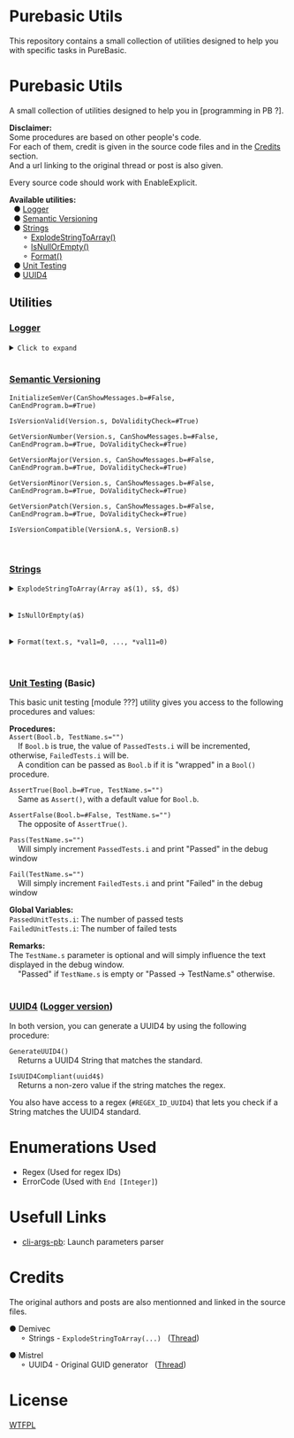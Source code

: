# Purebasic Utils
This repository contains a small collection of utilities designed to help you with specific tasks in PureBasic.

# Purebasic Utils
A small collection of utilities designed to help you in [programming in PB ?].<br>

**Disclaimer:**<br>
Some procedures are based on other people's code.<br>
For each of them, credit is given in the source code files and in the [Credits](#credits) section.<br>
And a url linking to the original thread or post is also given.


Every source code should work with EnableExplicit.

**Available utilities:**<br>
&nbsp;&nbsp;● [Logger](#logger)<br>
&nbsp;&nbsp;● [Semantic Versioning](#semantic-versioning)<br>
&nbsp;&nbsp;● [Strings](#strings)<br>
&nbsp;&nbsp;&nbsp;&nbsp;&nbsp;&nbsp;⚬ [ExplodeStringToArray()](#user-content-strings.explodestringtoarray)<br>
&nbsp;&nbsp;&nbsp;&nbsp;&nbsp;&nbsp;⚬ [IsNullOrEmpty()](#user-content-strings.isnullorempty)<br>
&nbsp;&nbsp;&nbsp;&nbsp;&nbsp;&nbsp;⚬ [Format()](#user-content-strings.format)<br>
&nbsp;&nbsp;● [Unit Testing](#unit-testing-basic)<br>
&nbsp;&nbsp;● [UUID4](#uuid4-logger-version--lite-version)

## Utilities
### [Logger](Logger.pb)

<a name="logger.tmp"></a>
<details>
<summary><code>Click to expand</code></summary>
<b>!!! A large portion of the formatter will be reworked when the Strings.Format() procedure is finished. !!!</b>

This utility lets you easily log things to the console, debug window, or to a log file.

#### ◆ **Log file configuration**
`ConfigureLoggerOutputPath(LogFilePath.s="", KeepPreviousIfError.b=#True)`<br>
[*]An empty string will disable the log file and ...

#### ◆ **Logging levels configuration**
`ConfigureLogLevels(LogFileLoggingLevel.b=..., DebugWindowLoggingLevel.b=..., ConsoleLoggingLevel.b=...)`<br>

These 3 procedures allow you to configure each level independently:<br>
&nbsp;&nbsp;&nbsp;&nbsp;`ConfigureFileLogLevel(LogFileLoggingLevel.b)`<br>
&nbsp;&nbsp;&nbsp;&nbsp;`ConfigureDebugWindowLogLevel(DebugWindowLoggingLevel.b)`<br>
&nbsp;&nbsp;&nbsp;&nbsp;`ConfigureConsoleLogLevel(ConsoleLoggingLevel.b)`<br>

Available logging levels:<br>
&nbsp;&nbsp;&nbsp;&nbsp;`#LoggingLevel_Trace` - "Super-debug" level<br>
&nbsp;&nbsp;&nbsp;&nbsp;`#LoggingLevel_Debug` - <br>
&nbsp;&nbsp;&nbsp;&nbsp;`#LoggingLevel_Fatal` - <br>
&nbsp;&nbsp;&nbsp;&nbsp;`#LoggingLevel_Error` - <br>
&nbsp;&nbsp;&nbsp;&nbsp;`#LoggingLevel_Warn` - <br>
&nbsp;&nbsp;&nbsp;&nbsp;`#LoggingLevel_Info` - <br>
&nbsp;&nbsp;&nbsp;&nbsp;`#LoggingLevel_Off` - <br>
&nbsp;&nbsp;&nbsp;&nbsp;`#LoggingLevel_Any` - Everything except the Trave level.<br>
&nbsp;&nbsp;&nbsp;&nbsp;`#LoggingLevel_Keep` - Only used internally or with `ConfigureLogFormats(...)`.

#### ◆ **Logging formats configuration**

`ConfigureLogFormats(TimeFormat.s="", DebugWindowLoggingFormat.s="", LogFileLoggingFormat.s="", ConsoleLoggingFormat.s="")`<br>
This procedure will 

These 4 procedure allow you to configure each format independently:<br>
&nbsp;&nbsp;&nbsp;&nbsp;`ConfigureTimeLogFormat(TimeFormat.s)`<br>
&nbsp;&nbsp;&nbsp;&nbsp;`ConfigureDebugWindowLogFormat(DebugWindowLoggingFormat.s)`<br>
&nbsp;&nbsp;&nbsp;&nbsp;`ConfigureFileLogFormat(LogFileLoggingFormat.s)`<br>
&nbsp;&nbsp;&nbsp;&nbsp;`ConfigureConsoleLogFormat(ConsoleLoggingFormat.s)`

The following [?] can be used in the format String:<br>
&nbsp;&nbsp;&nbsp;&nbsp;● `%time%` will be replaced by the formatted time (`TimeFormat.s`).<br>
&nbsp;&nbsp;&nbsp;&nbsp;● `%msg%` will be replaced by the message (`Message.s`).<br>
&nbsp;&nbsp;&nbsp;&nbsp;● `%mbtitle%` will be replaced by the MessageBox title (`MBTitle.s`).<br>
&nbsp;&nbsp;&nbsp;&nbsp;● `%mbmsg%` will be replaced by the MessageBox message (`MBMessage.s`).<br>

Default formats:<br>
&nbsp;&nbsp;&nbsp;&nbsp;● File: `"%time% - %msg%"`<br>
&nbsp;&nbsp;&nbsp;&nbsp;● Time: `"%yy-%mm-%dd %hh:%ii:%ss"`<br>
&nbsp;&nbsp;&nbsp;&nbsp;● Debug: `"%msg%"`<br>
&nbsp;&nbsp;&nbsp;&nbsp;● Console: `"%msg%"`

#### ◆ **Usage**
<br>
</details><br>


### [Semantic Versioning](SemanticVersioning.pb)

<code>InitializeSemVer(CanShowMessages.b=#False, CanEndProgram.b=#True)</code><br>

<code>IsVersionValid(Version.s, DoValidityCheck=#True)</code><br>

<code>GetVersionNumber(Version.s, CanShowMessages.b=#False, CanEndProgram.b=#True, DoValidityCheck=#True)</code><br>

<code>GetVersionMajor(Version.s, CanShowMessages.b=#False, CanEndProgram.b=#True, DoValidityCheck=#True)</code><br>

<code>GetVersionMinor(Version.s, CanShowMessages.b=#False, CanEndProgram.b=#True, DoValidityCheck=#True)</code><br>

<code>GetVersionPatch(Version.s, CanShowMessages.b=#False, CanEndProgram.b=#True, DoValidityCheck=#True)</code><br>

<code>IsVersionCompatible(VersionA.s, VersionB.s)</code>

<br>


### [Strings](Strings.pb)

<a name="strings.explodestringtoarray"></a>
<details>
<summary><code>ExplodeStringToArray(Array a$(1), s$, d$)</code></summary>
<p>&nbsp;&nbsp;<b>How it works:</b><br>
&nbsp;&nbsp;&nbsp;&nbsp;Explodes a given String(s$) at every given delimiter(d$) and stores the String parts in a given pre-initialized Array(a$).</p>

<p>&nbsp;&nbsp;<b>Returns :</b><br>
&nbsp;&nbsp;&nbsp;&nbsp;The number of occurences/sections in the given String.</p>
&nbsp;&nbsp;&nbsp;&nbsp;Or the amount of entries in the array.</p>
</details><br>

<a name="strings.isnullorempty"></a>
<details>
	<summary><code>IsNullOrEmpty(a$)</code></summary>
<p>&nbsp;&nbsp;<b>Parameters:</b><br>
&nbsp;&nbsp;&nbsp;&nbsp;a$ - A String that will be analysed.</p>

<p>&nbsp;&nbsp;<b>Returns :</b><br>
&nbsp;&nbsp;&nbsp;&nbsp;A nonzero value if <i>a$</i> is equal to <i>#Null$</i>, of length 0 or if it is filled with spaces characters (0x20).</p>
</details><br>

<a name="strings.format"></a>
<details>
<summary><code>Format(text.s, *val1=0, ..., *val11=0)</code></summary>
<b>TEMP: This function isn't finished!</b>

<p>&nbsp;&nbsp;<b>How it works:</b><br>
&nbsp;&nbsp;&nbsp;&nbsp;???</p>

<p>&nbsp;&nbsp;<b>Parameters:</b><br>
&nbsp;&nbsp;&nbsp;&nbsp;text.s - ???<br>
&nbsp;&nbsp;&nbsp;&nbsp;*val1 - ???<br>
&nbsp;&nbsp;&nbsp;&nbsp;*val11 - ???<br></p>

<p>&nbsp;&nbsp;<b>Formatting:</b><br>
&nbsp;&nbsp;&nbsp;&nbsp;???</p>

<p>&nbsp;&nbsp;<b>Returns:</b><br>
&nbsp;&nbsp;&nbsp;&nbsp;The formatted String</p>
</details><br>

<br>


### [Unit Testing](UnitTest-Basic.pb) (Basic)
This basic unit testing [module ???] utility gives you access to the following procedures and values:

<b>Procedures:</b><br>
`Assert(Bool.b, TestName.s="")`<br>
&nbsp;&nbsp;&nbsp;&nbsp;If `Bool.b` is true, the value of `PassedTests.i` will be incremented, otherwise, `FailedTests.i` will be.<br>
&nbsp;&nbsp;&nbsp;&nbsp;A condition can be passed as `Bool.b` if it is "wrapped" in a `Bool()` procedure.

`AssertTrue(Bool.b=#True, TestName.s="")`<br>
&nbsp;&nbsp;&nbsp;&nbsp;Same as `Assert()`, with a default value for `Bool.b`.

`AssertFalse(Bool.b=#False, TestName.s="")`<br>
&nbsp;&nbsp;&nbsp;&nbsp;The opposite of `AssertTrue()`.

`Pass(TestName.s="")`<br>
&nbsp;&nbsp;&nbsp;&nbsp;Will simply increment `PassedTests.i` and print "Passed" in the debug window

`Fail(TestName.s="")`<br>
&nbsp;&nbsp;&nbsp;&nbsp;Will simply increment `FailedTests.i` and print "Failed" in the debug window

<b>Global Variables:</b><br>
`PassedUnitTests.i`: The number of passed tests<br>
`FailedUnitTests.i`: The number of failed tests

<b>Remarks:</b><br>
The `TestName.s` parameter is optional and will simply influence the text displayed in the debug window.<br>
&nbsp;&nbsp;&nbsp;&nbsp;"Passed" if `TestName.s` is empty or "Passed -> TestName.s" otherwise.<br>
<br>

### [UUID4](UUID4.pb) ([Logger version](UUID4-Logger.pb))
In both version, you can generate a UUID4 by using the following procedure:

``GenerateUUID4()``<br>
&nbsp;&nbsp;&nbsp;&nbsp;Returns a UUID4 String that matches the standard.<br>

``IsUUID4Compliant(uuid4$)``<br>
&nbsp;&nbsp;&nbsp;&nbsp;Returns a non-zero value if the string matches the regex.<br>

You also have access to a regex (`#REGEX_ID_UUID4`) that lets you check if a String matches the UUID4 standard.<br>

# Enumerations Used
* Regex (Used for regex IDs)
* ErrorCode (Used with `End [Integer]`)

# Usefull Links
* [cli-args-pb](https://github.com/aziascreations/cli-args-pb): Launch parameters parser

# Credits
The original authors and posts are also mentionned and linked in the source files.

● Demivec<br>
&nbsp;&nbsp;&nbsp;&nbsp; ⚬ Strings - `ExplodeStringToArray(...)`
&nbsp;&nbsp;([Thread](http://www.purebasic.fr/english/viewtopic.php?f=13&t=41704))<br>

● Mistrel<br>
&nbsp;&nbsp;&nbsp;&nbsp; ⚬ UUID4 - Original GUID generator
&nbsp;&nbsp;([Thread](http://www.purebasic.fr/english/viewtopic.php?t=38008))

# License
[WTFPL](LICENSE)

